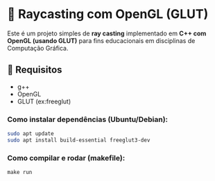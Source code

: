 # 🔦 Raycasting com OpenGL (GLUT)

Este é um projeto simples de **ray casting** implementado em **C++ com OpenGL (usando GLUT)** para fins educacionais em disciplinas de Computação Gráfica.

## 🚀 Requisitos

- g++
- OpenGL
- GLUT (ex:freeglut)

### Como instalar dependências (Ubuntu/Debian):

```bash
sudo apt update
sudo apt install build-essential freeglut3-dev
```

### Como compilar e rodar (makefile):
`make run`

